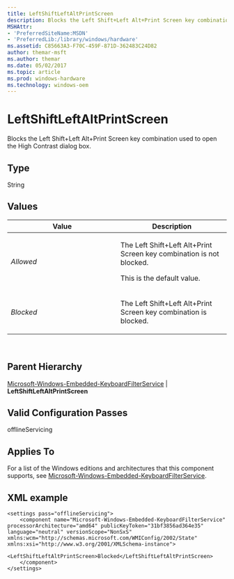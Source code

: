 ```yaml
---
title: LeftShiftLeftAltPrintScreen
description: Blocks the Left Shift+Left Alt+Print Screen key combination used to open the High Contrast dialog box.
MSHAttr:
- 'PreferredSiteName:MSDN'
- 'PreferredLib:/library/windows/hardware'
ms.assetid: C85663A3-F70C-459F-871D-362483C24D82
author: themar-msft
ms.author: themar
ms.date: 05/02/2017
ms.topic: article
ms.prod: windows-hardware
ms.technology: windows-oem
---
```


# LeftShiftLeftAltPrintScreen


Blocks the Left Shift+Left Alt+Print Screen key combination used to open the High Contrast dialog box.

## Type


String

## Values


<table>
<colgroup>
<col width="50%" />
<col width="50%" />
</colgroup>
<thead>
<tr class="header">
<th>Value</th>
<th>Description</th>
</tr>
</thead>
<tbody>
<tr class="odd">
<td><p><em>Allowed</em></p></td>
<td><p>The Left Shift+Left Alt+Print Screen key combination is not blocked.</p>
<p>This is the default value.</p></td>
</tr>
<tr class="even">
<td><p><em>Blocked</em></p></td>
<td><p>The Left Shift+Left Alt+Print Screen key combination is blocked.</p></td>
</tr>
</tbody>
</table>

 

## Parent Hierarchy


[Microsoft-Windows-Embedded-KeyboardFilterService](microsoft-windows-embedded-keyboardfilterservice.md) | **LeftShiftLeftAltPrintScreen**

## Valid Configuration Passes


offlineServicing

## Applies To


For a list of the Windows editions and architectures that this component supports, see [Microsoft-Windows-Embedded-KeyboardFilterService](microsoft-windows-embedded-keyboardfilterservice.md).

## XML example


```
<settings pass="offlineServicing">
    <component name="Microsoft-Windows-Embedded-KeyboardFilterService" processorArchitecture="amd64" publicKeyToken="31bf3856ad364e35" language="neutral" versionScope="NonSxS" xmlns:wcm="http://schemas.microsoft.com/WMIConfig/2002/State" xmlns:xsi="http://www.w3.org/2001/XMLSchema-instance">
        <LeftShiftLeftAltPrintScreen>Blocked</LeftShiftLeftAltPrintScreen>
    </component>
</settings>
```

 

 






